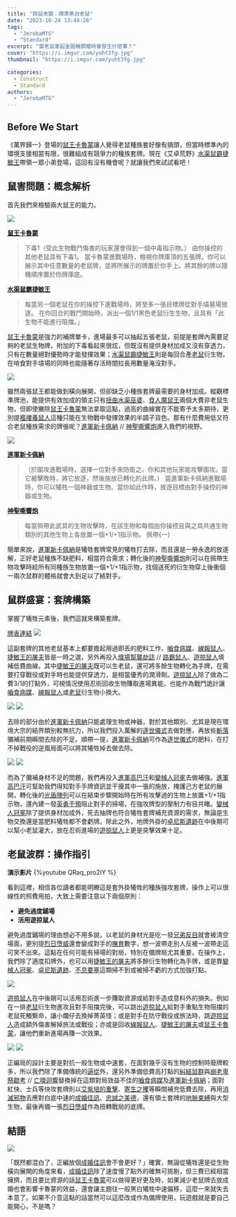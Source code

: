 ```yaml
---
title: "跳鼠來襲：標準黑白老鼠"
date: "2023-10-24 13:48:26"
tags:
  - "JerobaMTG"
  - "Standard"
excerpt: "當老鼠拿起金圓機關槍時會發生什麼事？"
cover: "https://i.imgur.com/yuht3fg.jpg"
thumbnail: "https://i.imgur.com/yuht3fg.jpg"

categories:
  - Construct
  - Standard
authors:
  - "JerobaMTG"
---
```


## Before We Start

《萬界歸一》登場的[鼠王卡魯蒙](https://cards.scryfall.io/large/front/f/1/f16e282d-8941-46c7-a974-c05b6f73c964.jpg)讓人覺得老鼠種族套好像有搞頭，但當時標準內的環境支援相當有限，很難組成有競爭力的種族套牌。現在《艾卓荒野》[水渠鼠霸捷敏王](https://cards.scryfall.io/large/front/7/2/729877be-4894-4ef5-9e60-de8a8fb2bdc0.jpg)帶領一眾小弟登場，這回有沒有機會呢？就讓我們來試試看吧！

## 鼠害問題：概念解析

首先我們來檢驗兩大鼠王的能力。

![](https://i.imgur.com/134EeNf.png)

**[鼠王卡魯蒙](https://cards.scryfall.io/large/front/f/1/f16e282d-8941-46c7-a974-c05b6f73c964.jpg)**

> 下毒1（受此生物戰鬥傷害的玩家還會得到一個中毒指示物。）
> 由你操控的其他老鼠具有下毒1。
> 當卡魯蒙進戰場時，檢視你牌庫頂的五張牌。你可以展示其中任意數量的老鼠牌，並將所展示的牌置於你手上。將其餘的牌以隨機順序置於你牌庫底。

**[水渠鼠霸捷敏王](https://cards.scryfall.io/large/front/7/2/729877be-4894-4ef5-9e60-de8a8fb2bdc0.jpg)**

> 每當另一個老鼠在你的操控下進戰場時，將至多一張目標牌從對手墳墓場放逐。
> 在你回合的戰鬥開始時，派出一個1/1黑色老鼠衍生生物，且具有「此生物不能進行阻擋。」

[鼠王卡魯蒙](https://cards.scryfall.io/large/front/f/1/f16e282d-8941-46c7-a974-c05b6f73c964.jpg)是強力的補牌單卡，進場最多可以抽起五張老鼠，前提是套牌內需要足夠的老鼠生物牌，附加的下毒看起來很炫，但既沒有提供身材加成又沒有穿透力，只有在數量絕對優勢時才能發揮效果；[水渠鼠霸捷敏王](https://cards.scryfall.io/large/front/7/2/729877be-4894-4ef5-9e60-de8a8fb2bdc0.jpg)則是每回合產[老鼠](https://cards.scryfall.io/large/front/1/e/1e0205f2-25c1-403b-b408-56e3f2d63b4d.jpg)衍生物，在啃食對手墳場的同時也能隨著存活時間拉長用數量淹沒對手。

![](https://i.imgur.com/8eakgvY.png)

雖然兩張鼠王都能做到橫向展開，但卻缺乏小種族套牌最需要的身材加成。縱觀標準牌池，能提供有效加成的領主只有[扭曲水渠巫婆](https://cards.scryfall.io/large/front/d/6/d6e3ddf7-582d-4923-be30-8428e52237e4.jpg)、[食人魔鼠王](https://cards.scryfall.io/large/front/a/7/a70b2033-eec5-4c86-9ebe-a68960a86763.jpg)兩個大費非老鼠生物，但即使撇除[鼠王卡魯蒙](https://cards.scryfall.io/large/front/f/1/f16e282d-8941-46c7-a974-c05b6f73c964.jpg)無法拿取這點，過高的曲線實在不能寄予太多期待，更別提[襤褸養鼠人](https://cards.scryfall.io/large/front/3/0/30f505b4-d61c-4da8-ab45-37125260d556.jpg)這種只能在生物戰中發揮效果的半調子貨色。那有什麼費用低又符合老鼠種族需求的牌張呢？[進軍新卡佩納](https://cards.scryfall.io/large/front/f/5/f5926c8e-8049-418e-9a84-f8558e5ba9d1.jpg) // [神聖嘶響炮](https://cards.scryfall.io/large/back/f/5/f5926c8e-8049-418e-9a84-f8558e5ba9d1.jpg)進入我們的視野。

![](https://i.imgur.com/TOLja81.png)

**[進軍新卡佩納](https://cards.scryfall.io/large/front/f/5/f5926c8e-8049-418e-9a84-f8558e5ba9d1.jpg)**

> （於圍攻進戰場時，選擇一位對手來防衛之。你和其他玩家能攻擊圍攻。當它被擊敗時，將它放逐，然後施放已轉化的此牌。）
> 當進軍新卡佩納進戰場時，你可以犧牲一個神器或生物。當你如此作時，放逐目標由對手操控的神器或生物。

**[神聖嘶響炮](https://cards.scryfall.io/large/back/f/5/f5926c8e-8049-418e-9a84-f8558e5ba9d1.jpg)**

> 每當佩帶此武具的生物攻擊時，在該生物和每個由你操控且與之具共通生物類別的其他生物上各放置一個+1/+1指示物。
> 佩帶{一}

簡單來說，[進軍新卡佩納](https://cards.scryfall.io/large/front/f/5/f5926c8e-8049-418e-9a84-f8558e5ba9d1.jpg)是犧牲套牌常見的犧牲打去除，而且還是一勞永逸的放逐解，正好老鼠種族不缺肥料，相當符合需求；轉化後的[神聖嘶響炮](https://cards.scryfall.io/large/back/f/5/f5926c8e-8049-418e-9a84-f8558e5ba9d1.jpg)則可以在佩帶生物攻擊時給所有同種族生物放置一個+1/+1指示物，找個送死的衍生物穿上後衝個一兩次鼠群的體格就會大到足以了結對手。

## 鼠群盛宴：套牌構築

掌握了犧牲元素後，我們這就來構築套牌。

[牌表連結](https://www.mtggoldfish.com/deck/5916588#paper)
![](https://i.imgur.com/kS8qZW1.png)

這副套牌的其他老鼠基本上都要擔起用過即丟的肥料工作，[嚙食病媒](https://cards.scryfall.io/large/front/2/f/2fa2fa48-ddb7-45f0-b183-4186df98f7cc.jpg)、[線報鼠人](https://cards.scryfall.io/large/front/e/3/e36fbff8-471e-4cf8-8946-e1e5cdf598af.jpg)、[捷敏王的屠夫](https://cards.scryfall.io/large/front/2/1/21b31d2b-ef66-4e16-a75e-4e27eb5ebfe9.jpg)皆是一時之選，另外再投入[熾場幫襲劫誌](https://cards.scryfall.io/large/front/4/f/4f0582b4-d951-4450-b158-4a34109e48cd.jpg) // [路霸鼠人](https://cards.scryfall.io/large/back/4/f/4f0582b4-d951-4450-b158-4a34109e48cd.jpg)、[遊掠鼠人](https://cards.scryfall.io/large/front/5/1/51864ed1-1704-4c07-b3e9-d95d24423630.jpg)填補低費曲線。其中[捷敏王的屠夫](https://cards.scryfall.io/large/front/2/1/21b31d2b-ef66-4e16-a75e-4e27eb5ebfe9.jpg)既可以生老鼠，還可將多餘生物轉化為手牌，在需要打穿戰役或對手時也能提供穿透力，是相當優秀的潤滑劑。[遊掠鼠人](https://cards.scryfall.io/large/front/5/1/51864ed1-1704-4c07-b3e9-d95d24423630.jpg)除了做為二費3/1的打點外，可視情況使用忍術回收生物賺取進場異能，也能作為戰鬥詭計讓[嚙食病媒](https://cards.scryfall.io/large/front/2/f/2fa2fa48-ddb7-45f0-b183-4186df98f7cc.jpg)、[線報鼠人](https://cards.scryfall.io/large/front/e/3/e36fbff8-471e-4cf8-8946-e1e5cdf598af.jpg)或[老鼠](https://cards.scryfall.io/large/front/1/e/1e0205f2-25c1-403b-b408-56e3f2d63b4d.jpg)衍生物小換大。

![](https://i.imgur.com/mmoQPvV.png)
![](https://i.imgur.com/YUJMw0H.png)

去除的部分由於[進軍新卡佩納](https://cards.scryfall.io/large/front/f/5/f5926c8e-8049-418e-9a84-f8558e5ba9d1.jpg)只能處理生物或神器，對於其他類別、尤其是現在環境大宗的結界類別較無抗力，所以我們投入萬解的[逐世儀式](https://cards.scryfall.io/large/front/f/7/f7fb6ad8-0ce5-4556-9e26-95e3c4cfe850.jpg)去做對應，再放些[斬落](https://cards.scryfall.io/large/front/7/5/753db072-5d6a-4f37-8f7d-255572ecd3bd.jpg)彌補前期瞬間去除的不足。順帶一提，[進軍新卡佩納](https://cards.scryfall.io/large/front/f/5/f5926c8e-8049-418e-9a84-f8558e5ba9d1.jpg)可作為[逐世儀式](https://cards.scryfall.io/large/front/f/7/f7fb6ad8-0ce5-4556-9e26-95e3c4cfe850.jpg)的肥料，在打不掉戰役的逆風局面可以將其犧牲掉去做去除。

![](https://i.imgur.com/o9iQMzw.png)
![](https://i.imgur.com/k4ZJiwI.png)

而為了彌補身材不足的問題，我們再投入[進軍高巴汗](https://cards.scryfall.io/large/front/1/1/11798730-6788-4e0b-a828-b46cab1a4fa7.jpg)和[變械人冠冕](https://cards.scryfall.io/large/front/d/c/dc913ed6-3032-4b45-a6c1-6a4208a7e00a.jpg)去做補強。[進軍高巴汗](https://cards.scryfall.io/large/front/1/1/11798730-6788-4e0b-a828-b46cab1a4fa7.jpg)可幫助我們得知對手手牌資訊並干擾其中一張的施放，掩護己方老鼠的展開，轉化後的[光盾陣列](https://cards.scryfall.io/large/back/1/1/11798730-6788-4e0b-a828-b46cab1a4fa7.jpg)可以在結束步驟開始時在所有攻擊過的生物上放置+1/+1指示物，還內建一發[英勇干預](https://cards.scryfall.io/large/front/8/c/8c7c949a-a4fb-4beb-ae68-b55ba4789a68.jpg)阻止對手的掃場，在強攻牌型的壓制力有目共睹。[變械人冠冕](https://cards.scryfall.io/large/front/d/c/dc913ed6-3032-4b45-a6c1-6a4208a7e00a.jpg)除了提供身材加成外，死去抽牌也符合犧牲套牌補充資源的需求，無論是生物交換還是當肥料犧牲都不會虧牌。除此之外，地牌外掛的[卓尼斯遺跡](https://cards.scryfall.io/large/front/9/c/9c07dda8-06dd-499a-9825-dc6b9a73e455.jpg)在中後期可以幫小老鼠灌大，放在忍術進場的[遊掠鼠人](https://cards.scryfall.io/large/front/5/1/51864ed1-1704-4c07-b3e9-d95d24423630.jpg)上更是突擊效果十足。

## 老鼠波群：操作指引

**演示影片**
{%youtube QRaq_pro2IY %}

看到這裡，相信各位讀者都能明瞭這是套外掛犧牲的種族強攻套牌，操作上可以很線性的照費用拍，大致上需要注意以下兩個原則：

- **避免過度鋪場**
- **活用遊掠鼠人**

避免過度鋪場的理由想必不用多說，以老鼠的身材光是吃一發[兄弟反目](https://cards.scryfall.io/large/front/5/0/50f7666d-0d60-4fe5-b144-286d4e47b704.jpg)就會被清空場面，更別提[烈日墮威](https://cards.scryfall.io/large/front/3/2/32e29c7d-ed4b-4eff-b3c2-d99e5b63ef8d.jpg)還會變成對手的[撫育](https://cards.scryfall.io/large/front/2/c/2c5ed737-657b-43bf-b222-941da7579a4a.jpg)數字，想一波帶走別人反被一波帶走這可笑不出來。這點在任何可能有掃場的對局，特別在備牌局尤其重要。在操作上，我們除了適度扣牌外，也可以用[捷敏王的屠夫](https://cards.scryfall.io/large/front/2/1/21b31d2b-ef66-4e16-a75e-4e27eb5ebfe9.jpg)將多餘衍生物轉化為手牌，或是靠[變械人冠冕](https://cards.scryfall.io/large/front/d/c/dc913ed6-3032-4b45-a6c1-6a4208a7e00a.jpg)、[卓尼斯遺跡](https://cards.scryfall.io/large/front/9/c/9c07dda8-06dd-499a-9825-dc6b9a73e455.jpg)、[不息要塞](https://cards.scryfall.io/large/front/6/7/675213bb-28d7-460c-a4f3-950f5b9090af.jpg)這類掃不到或被掃不虧的方式加強打點。

![](https://i.imgur.com/Zxec5KA.png)

[遊掠鼠人](https://cards.scryfall.io/large/front/5/1/51864ed1-1704-4c07-b3e9-d95d24423630.jpg)在中後期可以活用忍術進一步賺取資源或給對手造成意料外的損失。例如在一排[老鼠](https://cards.scryfall.io/large/front/1/e/1e0205f2-25c1-403b-b408-56e3f2d63b4d.jpg)衍生物進攻且對手阻擋完後，可以跳出[遊掠鼠人](https://cards.scryfall.io/large/front/5/1/51864ed1-1704-4c07-b3e9-d95d24423630.jpg)給對手重點生物阻擋的老鼠死觸繫命，讓小爛仔去換掉菁英怪；或是對手在防守戰役或旅法時，跳[遊掠鼠人](https://cards.scryfall.io/large/front/5/1/51864ed1-1704-4c07-b3e9-d95d24423630.jpg)造成額外傷害解掉旅法或戰役；亦或是回收[線報鼠人](https://cards.scryfall.io/large/front/e/3/e36fbff8-471e-4cf8-8946-e1e5cdf598af.jpg)、[捷敏王的屠夫](https://cards.scryfall.io/large/front/2/1/21b31d2b-ef66-4e16-a75e-4e27eb5ebfe9.jpg)或[鼠王卡魯蒙](https://cards.scryfall.io/large/front/f/1/f16e282d-8941-46c7-a974-c05b6f73c964.jpg)，讓他們重新進場再賺一次效果。

![](https://i.imgur.com/mJL27Mv.png)
![](https://i.imgur.com/cytFI8i.png)

正編局的設計主要是對抗一般生物或中速套，在面對幾乎沒有生物的控制時廢牌較多，所以我們除了準備傳統的[逼從](https://cards.scryfall.io/large/front/3/5/3557e601-9b71-4ce9-9047-1a8baa72e574.jpg)外，還另外準備低費高打點的[糾結鼠群](https://cards.scryfall.io/large/front/7/7/77111ce8-6469-4bf7-882a-4ded1e5d7cad.jpg)與[崩老卑祭獻考](https://cards.scryfall.io/large/front/5/4/54613f38-ca91-4764-b1fe-60cd83707fb4.jpg) // [亡嚎迴響](https://cards.scryfall.io/large/back/5/4/54613f38-ca91-4764-b1fe-60cd83707fb4.jpg)替換掉在這類對局效益不佳的[嚙食病媒](https://cards.scryfall.io/large/front/2/f/2fa2fa48-ddb7-45f0-b183-4186df98f7cc.jpg)及[進軍新卡佩納](https://cards.scryfall.io/large/front/f/5/f5926c8e-8049-418e-9a84-f8558e5ba9d1.jpg)；面對紅快、士兵等快攻套牌則以[艾紫培的重擊](https://cards.scryfall.io/large/front/f/0/f03a480f-de67-4611-9db7-c0c3d020f597.jpg)、[寄生之攫](https://cards.scryfall.io/large/front/6/f/6f3a9d7f-2614-4ada-9785-7d719a55caeb.jpg)等瞬間補充低費去除，再用[消滅邪物](https://cards.scryfall.io/large/front/4/f/4f7862ef-2c8d-4d28-9e50-7cc41861f245.jpg)去應對白底中速的[成婚佳訊](https://cards.scryfall.io/large/front/2/c/2c3ddb1f-a1de-4fea-9042-5e9caa16ceb2.jpg)、[忠誠之美德](https://cards.scryfall.io/large/front/e/a/ea7e7daf-7c06-4c74-8bcf-e42c1f611861.jpg)，還有領土套牌的[地脈束縛](https://cards.scryfall.io/large/front/3/c/3c3ac3dd-35db-447f-8674-37b4680a1ef7.jpg)與大型生物，最後再備一張[烈日墮威](https://cards.scryfall.io/large/front/3/2/32e29c7d-ed4b-4eff-b3c2-d99e5b63ef8d.jpg)作為扭轉戰局的底牌。

## 結語

![](https://i.imgur.com/yROzbAu.png)

「既然都混白了，正編放個[成婚佳訊](https://cards.scryfall.io/large/front/2/c/2c3ddb1f-a1de-4fea-9042-5e9caa16ceb2.jpg)會不會更好？」確實，無論從犧牲還是從生物橫向展開的角度來看，[成婚佳訊](https://cards.scryfall.io/large/front/2/c/2c3ddb1f-a1de-4fea-9042-5e9caa16ceb2.jpg)除了速度慢了點外的確無可挑剔，但三費已經相當擁擠，而且要比資源的話[鼠王卡魯蒙](https://cards.scryfall.io/large/front/f/1/f16e282d-8941-46c7-a974-c05b6f73c964.jpg)可以做得更好更及時，如果減少老鼠牌去放成婚也會影響卡魯蒙的效益，還會讓主題往一般黑白犧牲中速偏移，這麼一來就失去本意了。如果不介意這點的話當然可以這麼改或作為備牌使用，玩遊戲就是要自己能開心，不是嗎？
